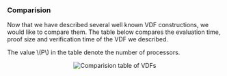 ### Comparision

Now that we have described several well known VDF constructions, we would like to compare them. The table below compares the evaluation time, proof size and verification time of the VDF we described.

The value \\(P\\) in the table denote the number of processors.

<p align="center">
    <img src="../assets/table.png" alt="Comparision table of VDFs">
</p>